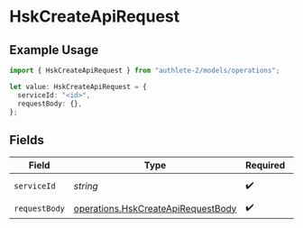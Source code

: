 # HskCreateApiRequest

## Example Usage

```typescript
import { HskCreateApiRequest } from "authlete-2/models/operations";

let value: HskCreateApiRequest = {
  serviceId: "<id>",
  requestBody: {},
};
```

## Fields

| Field                                                                                    | Type                                                                                     | Required                                                                                 | Description                                                                              |
| ---------------------------------------------------------------------------------------- | ---------------------------------------------------------------------------------------- | ---------------------------------------------------------------------------------------- | ---------------------------------------------------------------------------------------- |
| `serviceId`                                                                              | *string*                                                                                 | :heavy_check_mark:                                                                       | A service ID.                                                                            |
| `requestBody`                                                                            | [operations.HskCreateApiRequestBody](../../models/operations/hskcreateapirequestbody.md) | :heavy_check_mark:                                                                       | N/A                                                                                      |